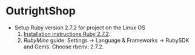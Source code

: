 # OutrightShop

* Setup Ruby version 2.7.2 for project on the Linux OS
    1. [Installation instructions Ruby 2.7.2](https://www.techiediaries.com/install-ruby-2-7-rails-6-ubuntu-20-04/).
    2. *RubyMine* guide: Settings -> Language & Frameworks -> RubySDK and Gems. Choose rbenv: 2.7.2.